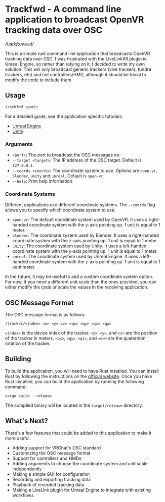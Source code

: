 # Trackfwd - A command line application to broadcast OpenVR tracking data over OSC

_/tɹækfɔɹwəɹd/_

This is a simple rust command line application that broadcasts OpenVR tracking data over OSC. I was frustrated with the LiveLinkXR plugin in Unreal Engine, so rather than relying on it, I decided to write my own solution.
This will only broadcast generic trackers (vive trackers, tundra trackers, etc) and not controllers/HMD, although it should be trivial to modify the code to include them.

## Usage

```Powershell
trackfwd <port>
```

For a detailed guide, see the application specific tutorials:

-   [Unreal Engine](tutorials/unreal.md)
-   [Unity](tutorials/unity.md)

### Arguments

-   `<port>`: The port to broadcast the OSC messages on.
-   `--target <target>`: The IP address of the OSC target. Default is `127.0.0.1`.
-   `--coords <coords>`: The coordinate system to use. Options are `open-vr`, `blender`, `unity` and `unreal`. Default is `open-vr`.
-   `--help`: Print help information.

### Coordinate Systems

Different applications use different coordinate systems. The `--coords` flag allows you to specify which coordinate system to use.

-   `open-vr`: The default coordinate system used by OpenVR. It uses a right-handed coordinate system with the y-axis pointing up. 1 unit is equal to 1 meter.
-   `blender`: The coordinate system used by Blender. It uses a right-handed coordinate system with the z-axis pointing up. 1 unit is equal to 1 meter.
-   `unity`: The coordinate system used by Unity. It uses a left-handed coordinate system with the y-axis pointing up. 1 unit is equal to 1 meter.
-   `unreal`: The coordinate system used by Unreal Engine. It uses a left-handed coordinate system with the z-axis pointing up. 1 unit is equal to 1 centimeter.

In the future, it may be useful to add a custom coordinate system option. For now, if you need a different unit scale than the ones provided, you can either modify the code or scale the values in the receiving application.

## OSC Message Format

The OSC message format is as follows:

```
/tracker/<index> <x> <y> <z> <qx> <qy> <qz> <qw>
```

`<index>` is the device index of the tracker. `<x>`, `<y>`, and `<z>` are the position of the tracker in meters. `<qx>`, `<qy>`, `<qz>`, and `<qw>` are the quaternion rotation of the tracker.

## Building

To build the application, you will need to have Rust installed. You can install Rust by following the instructions on the [official website](https://www.rust-lang.org/tools/install). Once you have Rust installed, you can build the application by running the following command:

```Powershell
cargo build --release
```

The compiled binary will be located in the `target/release` directory.

## What's Next?

There's a few features that could be added to this application to make it more useful:

-   Adding support for VRChat's OSC standard
-   Customizing the OSC message format
-   Support for controllers and HMDs
-   Adding arguments to choose the coordinate system and unit scale independently
-   Making a simple GUI for configuration
-   Recording and exporting tracking data
-   Playback of recorded tracking data
-   Making a LiveLink plugin for Unreal Engine to integrate with existing workflows
